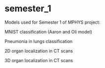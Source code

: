 # semester_1
Models used for Semester 1 of MPHYS project:

  MNIST classification (Aaron and Oli model)

  Pneumonia in lungs classification

  2D organ localization in CT scans

  3D organ localization in CT scans
